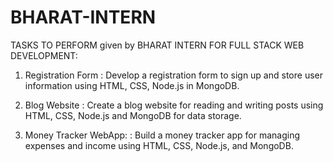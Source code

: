 # BHARAT-INTERN
TASKS TO PERFORM given by BHARAT INTERN
FOR FULL STACK WEB DEVELOPMENT:

1. Registration Form :
Develop a registration form to sign up
and store user information using HTML,
CSS, Node.js in MongoDB.


2. Blog Website :
Create a blog website for reading and
writing posts using HTML, CSS, Node.js
and MongoDB for data storage.



3. Money Tracker WebApp: :
Build a money tracker app for
managing expenses and income using
HTML, CSS, Node.js, and MongoDB.
